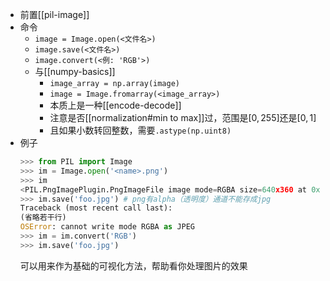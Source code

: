 - 前置[[pil-image]]
- 命令
    - `image = Image.open(<文件名>)`
    - `image.save(<文件名>)`
    - `image.convert(<例: 'RGB'>)`
    - 与[[numpy-basics]]
       - `image_array = np.array(image)`
       - `image = Image.fromarray(<image_array>)`
       - 本质上是一种[[encode-decode]]
       - 注意是否[[normalization#min to max]]过，范围是$[0, 255]$还是$[0,1]$
       - 且如果小数转回整数，需要`.astype(np.uint8)`
- 例子
    ```python
    >>> from PIL import Image
    >>> im = Image.open('<name>.png')
    >>> im
    <PIL.PngImagePlugin.PngImageFile image mode=RGBA size=640x360 at 0x7FCB9CA447B8>
    >>> im.save('foo.jpg') # png有alpha（透明度）通道不能存成jpg
    Traceback (most recent call last):
    (省略若干行)
    OSError: cannot write mode RGBA as JPEG
    >>> im = im.convert('RGB')
    >>> im.save('foo.jpg')
    ```
    可以用来作为基础的可视化方法，帮助看你处理图片的效果